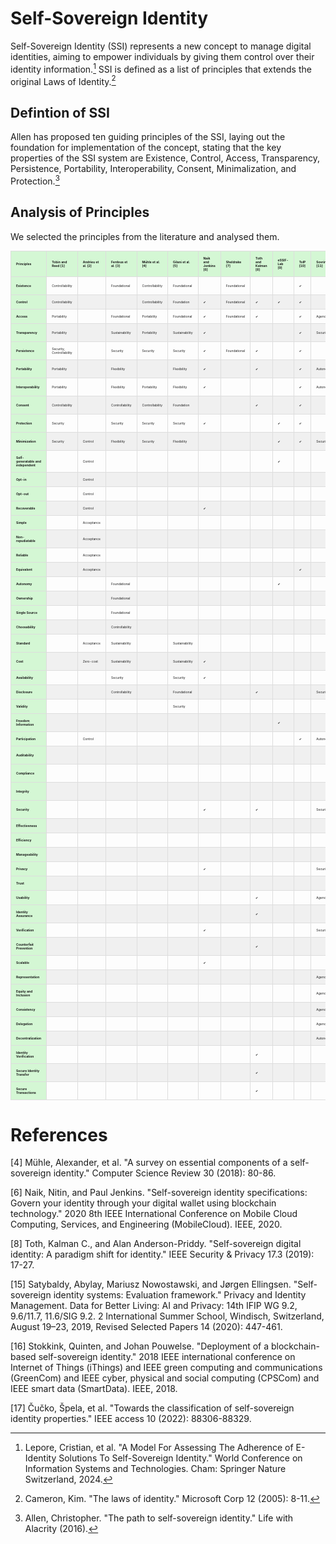 # Self-Sovereign Identity 

Self-Sovereign Identity (SSI) represents a new concept to manage digital identities, aiming to empower individuals by giving them control over their identity information.[^1] SSI is defined as a list of principles that extends the  original Laws of Identity.[^2]

## Defintion of SSI

Allen has proposed ten guiding principles of the SSI, laying out the foundation for implementation of the concept, stating that the key properties of the SSI system are Existence, Control, Access, Transparency, Persistence, Portability, Interoperability, Consent, Minimalization, and Protection.[^3]

## Analysis of Principles

We selected the principles from the literature and analysed them.

<!DOCTYPE html>
<html lang="en">
<head>
    <meta charset="UTF-8">
    <meta name="viewport" content="width=device-width, initial-scale=1.0">
    <title>Tabella SSI</title>
    <style>
        table {
            font-size: 5px;
            border-collapse: collapse;
            width: 100%;
            table-layout: fixed;
        }
        th, td {
            border: 1px solid #ddd;
            padding: 8px;
            text-align: center;
            text-align: left;
            width: 100px;
        }
        th {
            background-color: #d4f7d4;
            font-weight: bold;
        }
        td:first-child, th:first-child {
            position: sticky;
            left: 0;
            background-color: #d4f7d4; /* Verde chiaro per la prima colonna */
            z-index: 1; /* Porta la colonna sopra le altre celle */
        }
        tr:nth-child(even) td:not(:first-child) {
            background-color: #f0f0f0; /* Grigio chiaro */
        }
        tbody tr td:first-child {
            font-weight: bold;
        }
    </style>
</head>
<body>
    <table>
        <thead>
            <tr>
                <th>Principles</th>
                <th>Tobin and Reed [1]</a></th>
                <th>Andrieu et al. [2]</th>
                <th>Ferdous et al. [3]</th>
                <th>Mühle et al. [4]</th>
                <th>Gilani et al. [5]</th>
                <th>Naik and Jenkins [6]</th>
                <th>Sheldrake [7]</th>
                <th>Toth and Kalman [8]</th>
                <th>eSSIF-Lab [9]</th>
                <th>ToIP [10]</th>
                <th>Sovrin [11]</th>
                <th>BkThDVr [12]</th>
                <th>Glöckler et al. [13]</th>
                <th>Pava-Díaz et al. [14]</th>
                <th>Satybaldy et al. [15]</th>
                <th>Stokkink and Pouwelse [16]</th>
                <th>Čučko et al. [17]</th>
                <th>Allen [18]</th>
            </tr>
        </thead>
        <tbody>
            <tr>
                <td>Existence</td>
                <td>Controllability</td>
                <td></td>
                <td>Foundational</td>
                <td>Controllability</td>
                <td>Foundational</td>
                <td></td>
                <td>Foundational</td>
                <td></td>
                <td></td>
                <td>✔</td>
                <td></td>
                <td>Personal Data</td>
                <td></td>
                <td>Controllability</td>
                <td></td>
                <td>✔</td>
                <td>Controllability</td>
                <td>✔</td>
            </tr>
            <tr>
                <td>Control</td>
                <td>Controllability</td>
                <td></td>
                <td></td>
                <td>Controllability</td>
                <td>Foundation</td>
                <td>✔</td>
                <td>Foundational</td>
                <td>✔</td>
                <td>✔</td>
                <td>✔</td>
                <td></td>
                <td>Control</td>
                <td>User</td> 
                <td>Controllability</td>
                <td>✔</td>
                <td>✔</td>
                <td>Controllability</td>
                <td>✔</td>
            </tr>
            <tr>
                <td>Access</td>
                <td>Portability</td>
                <td></td>
                <td>Foundational</td>
                <td>Portability</td>
                <td>Foundational</td>
                <td>✔</td>
                <td>Foundational</td>
                <td>✔</td>
                <td></td>
                <td>✔</td>
                <td>Agency</td>
                <td>Control</td>
                <td></td>
                <td>Portability</td>
                <td></td>
                <td>✔</td>
                <td>Usability</td>
                <td>✔</td>
            </tr>
            <tr>
                <td>Transparency</td>
                <td>Portability</td>
                <td></td>
                <td>Sustainability</td>
                <td>Portability</td>
                <td>Sustainability</td>
                <td>✔</td>
                <td></td>
                <td></td>
                <td></td>
                <td>✔</td>
                <td>Security</td>
                <td>Usability</td>
                <td></td>
                <td>Portability</td>
                <td>✔</td>
                <td>✔</td>
                <td>Adoption Sustainability</td>
                <td>✔</td>
            </tr>
            <tr>
                <td>Persistence</td>
                <td>Security, Controllability</td>
                <td></td>
                <td>Security</td>
                <td>Security</td>
                <td>Security</td>
                <td>✔</td>
                <td>Foundational</td>
                <td>✔</td>
                <td></td>
                <td>✔</td>
                <td></td>
                <td>Personal Data</td>
                <td></td>
                <td>Security</td>
                <td>✔</td>
                <td>✔</td>
                <td>Adoption Sustainability</td>
                <td>✔</td>
            </tr>
            <tr>
                <td>Portability</td>
                <td>Portability</td>
                <td></td>
                <td>Flexibility</td>
                <td></td>
                <td>Flexibility</td>
                <td>✔</td>
                <td></td>
                <td>✔</td>
                <td></td>
                <td>✔</td>
                <td>Autonomy</td>
                <td>Personal Data</td>
                <td>Technology</td>
                <td>Portability</td>
                <td>✔</td>
                <td>✔</td>
                <td>Adoption Sustainability</td>
                <td>✔</td>
            </tr>
            <tr>
                <td>Interoperability</td>
                <td>Portability</td>
                <td></td>
                <td>Flexibility</td>
                <td>Portability</td>
                <td>Flexibility</td>
                <td>✔</td>
                <td></td>
                <td></td>
                <td></td>
                <td>✔</td>
                <td>Autonomy</td>
                <td>Usability</td>
                <td>Technology</td>
                <td>Portability</td>
                <td>✔</td>
                <td>✔</td>
                <td>Adoption Sustainability</td>
                <td>✔</td>
            </tr>
            <tr>
                <td>Consent</td>
                <td>Controllability</td>
                <td></td>
                <td>Controllability</td>
                <td>Controllability</td>
                <td>Foundation</td>
                <td></td>
                <td></td>
                <td>✔</td>
                <td></td>
                <td>✔</td>
                <td></td>
                <td>Personal Data</td>
                <td></td>
                <td>Controllability</td>
                <td>✔</td>
                <td>✔</td>
                <td>Privacy</td>
                <td>✔</td>
            </tr>
            <tr>
                <td>Protection</td>
                <td>Security</td>
                <td></td>
                <td>Security</td>
                <td>Security</td>
                <td>Security</td>
                <td>✔</td>
                <td></td>
                <td></td>
                <td>✔</td>
                <td>✔</td>
                <td></td>
                <td>Personal Data</td>
                <td></td>
                <td>Security</td>
                <td>✔</td>
                <td>✔</td>
                <td>Security</td>
                <td>✔</td>
            </tr>
            <tr>
                <td>Minimization</td>
                <td>Security</td>
                <td>Control</td>
                <td>Flexibility</td>
                <td>Security</td>
                <td>Flexibility</td>
                <td></td>
                <td></td>
                <td></td>
                <td>✔</td>
                <td>✔</td>
                <td>Security</td>
                <td>Personal Data</td>
                <td></td>
                <td>Security</td>
                <td></td>
                <td>✔</td>
                <td>Privacy</td>
                <td>✔</td>
            </tr>
            <tr>
                <td>Self-generatable and independent</td>
                <td></td>
                <td>Control</td>
                <td></td>
                <td></td>
                <td></td>
                <td></td>
                <td></td>
                <td></td>
                <td>✔</td>
                <td></td>
                <td></td>
                <td></td>
                <td></td>
                <td></td>
                <td></td>
                <td></td>
                <td></td>
                <td></td>
            </tr>
            <tr>
                <td>Opt-in</td>
                <td></td>
                <td>Control</td>
                <td></td>
                <td></td>
                <td></td>
                <td></td>
                <td></td>
                <td></td>
                <td></td>
                <td></td>
                <td></td>
                <td></td>
                <td></td>
                <td></td>
                <td></td>
                <td></td>
                <td></td>
                <td></td>
            </tr>
            <tr>
                <td>Opt-out</td>
                <td></td>
                <td>Control</td>
                <td></td>
                <td></td>
                <td></td>
                <td></td>
                <td></td>
                <td></td>
                <td></td>
                <td></td>
                <td></td>
                <td></td>
                <td></td>
                <td></td>
                <td></td>
                <td></td>
                <td></td>
                <td></td>
            </tr>
            <tr>
                <td>Recoverable</td>
                <td></td>
                <td>Control</td>
                <td></td>
                <td></td>
                <td></td>
                <td>✔</td>
                <td></td>
                <td></td>
                <td></td>
                <td></td>
                <td></td>
                <td></td>
                <td></td>
                <td></td>
                <td></td>
                <td></td>
                <td>Usability</td>
                <td></td>
            </tr>
            <tr>
                <td>Simple</td>
                <td></td>
                <td>Acceptance</td>
                <td></td>
                <td></td>
                <td></td>
                <td></td>
                <td></td>
                <td></td>
                <td></td>
                <td></td>
                <td></td>
                <td></td>
                <td>User</td>
                <td></td>
                <td></td>
                <td></td>
                <td></td>
                <td></td>
            </tr>
            <tr>
                <td>Non-repudiatable</td>
                <td></td>
                <td>Acceptance</td>
                <td></td>
                <td></td>
                <td></td>
                <td></td>
                <td></td>
                <td></td>
                <td></td>
                <td></td>
                <td></td>
                <td></td>
                <td></td>
                <td></td>
                <td></td>
                <td></td>
                <td></td>
                <td></td>
            </tr>
            <tr>
                <td>Reliable</td>
                <td></td>
                <td>Acceptance</td>
                <td></td>
                <td></td>
                <td></td>
                <td></td>
                <td></td>
                <td></td>
                <td></td>
                <td></td>
                <td></td>
                <td></td>
                <td></td>
                <td></td>
                <td></td>
                <td></td>
                <td></td>
                <td></td>
            </tr>
            <tr>
                <td>Equivalent</td>
                <td></td>
                <td>Acceptance</td>
                <td></td>
                <td></td>
                <td></td>
                <td></td>
                <td></td>
                <td></td>
                <td></td>
                <td>✔</td>
                <td></td>
                <td></td>
                <td></td>
                <td></td>
                <td></td>
                <td></td>
                <td></td>
                <td></td>
            </tr>
            <tr>
                <td>Autonomy</td>
                <td></td>
                <td></td>
                <td>Foundational</td>
                <td></td>
                <td></td>
                <td></td>
                <td></td>
                <td></td>
                <td>✔</td>
                <td></td>
                <td></td>
                <td></td>
                <td>Operability</td>
                <td></td>
                <td></td>
                <td></td>
                <td>Controllability</td>
                <td></td>
            </tr>
            <tr>
                <td>Ownership</td>
                <td></td>
                <td></td>
                <td>Foundational</td>
                <td></td>
                <td></td>
                <td></td>
                <td></td>
                <td></td>
                <td></td>
                <td></td>
                <td></td>
                <td></td>
                <td></td>
                <td></td>
                <td></td>
                <td></td>
                <td>Controllability</td>
                <td></td>
            </tr>
            <tr>
                <td>Single Source</td>
                <td></td>
                <td></td>
                <td>Foundational</td>
                <td></td>
                <td></td>
                <td></td>
                <td></td>
                <td></td>
                <td></td>
                <td></td>
                <td></td>
                <td></td>
                <td></td>
                <td></td>
                <td></td>
                <td></td>
                <td>Privacy</td>
                <td></td>
            </tr>
            <tr>
                <td>Choosability</td>
                <td></td>
                <td></td>
                <td>Controllability</td>
                <td></td>
                <td></td>
                <td></td>
                <td></td>
                <td></td>
                <td></td>
                <td></td>
                <td></td>
                <td></td>
                <td></td>
                <td></td>
                <td></td>
                <td></td>
                <td></td>
                <td></td>
            </tr>
            <tr>
                <td>Standard</td>
                <td></td>
                <td>Acceptance</td>
                <td>Sustainability</td>
                <td></td>
                <td>Sustainability</td>
                <td></td>
                <td></td>
                <td></td>
                <td></td>
                <td></td>
                <td></td>
                <td></td>
                <td>Technology</td>
                <td></td>
                <td></td>
                <td></td>
                <td>Adoption Sustainability</td>
                <td></td>
            </tr>
            <tr>
                <td>Cost</td>
                <td></td>
                <td>Zero-cost</td>
                <td>Sustainability</td>
                <td></td>
                <td>Sustainability</td>
                <td>✔</td>
                <td></td>
                <td></td>
                <td></td>
                <td></td>
                <td></td>
                <td></td>
                <td>Operability</td>
                <td></td>
                <td></td>
                <td></td>
                <td>Adoption Sustainability</td>
                <td></td>
            </tr>
            <tr>
                <td>Availability</td>
                <td></td>
                <td></td>
                <td>Security</td>
                <td></td>
                <td>Security</td>
                <td>✔</td>
                <td></td>
                <td></td>
                <td></td>
                <td></td>
                <td></td>
                <td></td>
                <td>Operability</td>
                <td></td>
                <td></td>
                <td></td>
                <td></td>
                <td></td>
            </tr>
            <tr>
                <td>Disclosure</td>
                <td></td>
                <td></td>
                <td>Controllability</td>
                <td></td>
                <td>Foundational</td>
                <td></td>
                <td></td>
                <td>✔</td>
                <td></td>
                <td></td>
                <td>Security</td>
                <td></td>
                <td></td>
                <td></td>
                <td></td>
                <td></td>
                <td>Privacy</td>
                <td></td>
            </tr>
            <tr>
                <td>Validity</td>
                <td></td>
                <td></td>
                <td></td>
                <td></td>
                <td>Security</td>
                <td></td>
                <td></td>
                <td></td>
                <td></td>
                <td></td>
                <td></td>
                <td></td>
                <td></td>
                <td></td>
                <td></td>
                <td></td>
                <td></td>
                <td></td>
            </tr>
            <tr>
                <td>Freedom Information</td>
                <td></td>
                <td></td>
                <td></td>
                <td></td>
                <td></td>
                <td></td>
                <td></td>
                <td></td>
                <td>✔</td>
                <td></td>
                <td></td>
                <td></td>
                <td></td>
                <td></td>
                <td></td>
                <td></td>
                <td></td>
                <td></td>
            </tr>
            <tr>
                <td>Participation</td>
                <td></td>
                <td>Control</td>
                <td></td>
                <td></td>
                <td></td>
                <td></td>
                <td></td>
                <td></td>
                <td></td>
                <td>✔</td>
                <td>Autonomy</td>
                <td></td>
                <td></td>
                <td></td>
                <td></td>
                <td></td>
                <td></td>
                <td></td>
            </tr>
            <tr>
                <td>Auditability</td>
                <td></td>
                <td></td>
                <td></td>
                <td></td>
                <td></td>
                <td></td>
                <td></td>
                <td></td>
                <td></td>
                <td></td>
                <td></td>
                <td></td>
                <td>Security<br>Compliance</td>
                <td></td>
                <td></td>
                <td></td>
                <td></td>
                <td></td>
            </tr>
            <tr>
                <td>Compliance</td>
                <td></td>
                <td></td>
                <td></td>
                <td></td>
                <td></td>
                <td></td>
                <td></td>
                <td></td>
                <td></td>
                <td></td>
                <td></td>
                <td></td>
                <td>Security<br>Compliance</td>
                <td></td>
                <td></td>
                <td></td>
                <td>Adoption Sustainability</td>
                <td></td>
            </tr>
            <tr>
                <td>Integrity</td>
                <td></td>
                <td></td>
                <td></td>
                <td></td>
                <td></td>
                <td></td>
                <td></td>
                <td></td>
                <td></td>
                <td></td>
                <td></td>
                <td></td>
                <td>Security<br>Compliance</td>
                <td></td>
                <td></td>
                <td></td>
                <td></td>
                <td></td>
            </tr>
            <tr>
                <td>Security</td>
                <td></td>
                <td></td>
                <td></td>
                <td></td>
                <td></td>
                <td>✔</td>
                <td></td>
                <td>✔</td>
                <td></td>
                <td></td>
                <td>Security</td>
                <td></td>
                <td>Security<br>Compliance</td>
                <td></td>
                <td></td>
                <td></td>
                <td>Secrurity</td>
                <td></td>
            </tr>
            <tr>
                <td>Effectiveness</td>
                <td></td>
                <td></td>
                <td></td>
                <td></td>
                <td></td>
                <td></td>
                <td></td>
                <td></td>
                <td></td>
                <td></td>
                <td></td>
                <td></td>
                <td>Operability</td>
                <td></td>
                <td></td>
                <td></td>
                <td></td>
                <td></td>
            </tr>
            <tr>
                <td>Efficiency</td>
                <td></td>
                <td></td>
                <td></td>
                <td></td>
                <td></td>
                <td></td>
                <td></td>
                <td></td>
                <td></td>
                <td></td>
                <td></td>
                <td></td>
                <td>Operability</td>
                <td></td>
                <td></td>
                <td></td>
                <td></td>
                <td></td>
            </tr>
            <tr>
                <td>Manageability</td>
                <td></td>
                <td></td>
                <td></td>
                <td></td>
                <td></td>
                <td></td>
                <td></td>
                <td></td>
                <td></td>
                <td></td>
                <td></td>
                <td></td>
                <td>Operability</td>
                <td></td>
                <td></td>
                <td></td>
                <td></td>
                <td></td>
            </tr>
            <tr>
                <td>Privacy</td>
                <td></td>
                <td></td>
                <td></td>
                <td></td>
                <td></td>
                <td>✔</td>
                <td></td>
                <td></td>
                <td></td>
                <td></td>
                <td>Security</td>
                <td></td>
                <td>User</td>
                <td></td>
                <td>✔</td>
                <td></td>
                <td>Privacy</td>
                <td></td>
            </tr>
            <tr>
                <td>Trust</td>
                <td></td>
                <td></td>
                <td></td>
                <td></td>
                <td></td>
                <td></td>
                <td></td>
                <td></td>
                <td></td>
                <td></td>
                <td></td>
                <td></td>
                <td>User</td>
                <td></td>
                <td>✔</td>
                <td></td>
                <td></td>
                <td></td>
            </tr>
            <tr>
                <td>Usability</td>
                <td></td>
                <td></td>
                <td></td>
                <td></td>
                <td></td>
                <td></td>
                <td></td>
                <td>✔</td>
                <td></td>
                <td></td>
                <td>Agency</td>
                <td></td>
                <td></td>
                <td></td>
                <td>✔</td>
                <td></td>
                <td></td>
                <td></td>
            </tr>
            <tr>
                <td>Identity Assurance</td>
                <td></td>
                <td></td>
                <td></td>
                <td></td>
                <td></td>
                <td></td>
                <td></td>
                <td>✔</td>
                <td></td>
                <td></td>
                <td></td>
                <td></td>
                <td></td>
                <td></td>
                <td></td>
                <td></td>
                <td></td>
                <td></td>
            </tr>
            <tr>
                <td>Verification</td>
                <td></td>
                <td></td>
                <td></td>
                <td></td>
                <td></td>
                <td>✔</td>
                <td></td>
                <td></td>
                <td></td>
                <td></td>
                <td>Security</td>
                <td></td>
                <td></td>
                <td></td>
                <td></td>
                <td>✔</td>
                <td>Security</td>
                <td></td>
            </tr>
            <tr>
                <td>Counterfait Prevention</td>
                <td></td>
                <td></td>
                <td></td>
                <td></td>
                <td></td>
                <td></td>
                <td></td>
                <td>✔</td>
                <td></td>
                <td></td>
                <td></td>
                <td></td>
                <td></td>
                <td></td>
                <td></td>
                <td></td>
                <td></td>
                <td></td>
            </tr>
            <tr>
                <td>Scalable</td>
                <td></td>
                <td></td>
                <td></td>
                <td></td>
                <td></td>
                <td>✔</td>
                <td></td>
                <td></td>
                <td></td>
                <td></td>
                <td></td>
                <td></td>
                <td>Operability</td>
                <td></td>
                <td>✔</td>
                <td></td>
                <td></td>
                <td></td>
            </tr>
            <tr>
                <td>Representation</td>
                <td></td>
                <td></td>
                <td></td>
                <td></td>
                <td></td>
                <td></td>
                <td></td>
                <td></td>
                <td></td>
                <td></td>
                <td>Agency</td>
                <td></td>
                <td></td>
                <td></td>
                <td></td>
                <td></td>
                <td></td>
                <td></td>
            </tr>
            <tr>
                <td>Equity and Inclusion</td>
                <td></td>
                <td></td>
                <td></td>
                <td></td>
                <td></td>
                <td></td>
                <td></td>
                <td></td>
                <td></td>
                <td></td>
                <td>Agency</td>
                <td></td>
                <td></td>
                <td></td>
                <td></td>
                <td></td>
                <td></td>
                <td></td>
            </tr>
            <tr>
                <td>Consistency</td>
                <td></td>
                <td></td>
                <td></td>
                <td></td>
                <td></td>
                <td></td>
                <td></td>
                <td></td>
                <td></td>
                <td></td>
                <td>Agency</td>
                <td></td>
                <td></td>
                <td></td>
                <td></td>
                <td></td>
                <td></td>
                <td></td>
            </tr>
            <tr>
                <td>Delegation</td>
                <td></td>
                <td></td>
                <td></td>
                <td></td>
                <td></td>
                <td></td>
                <td></td>
                <td></td>
                <td></td>
                <td></td>
                <td>Agency</td>
                <td></td>
                <td></td>
                <td></td>
                <td></td>
                <td></td>
                <td></td>
                <td></td>
            </tr>
            <tr>
                <td>Decentralization</td>
                <td></td>
                <td></td>
                <td></td>
                <td></td>
                <td></td>
                <td></td>
                <td></td>
                <td></td>
                <td></td>
                <td></td>
                <td>Autonomy</td>
                <td></td>
                <td></td>
                <td></td>
                <td></td>
                <td></td>
                <td></td>
                <td></td>
            </tr>
            <tr>
                <td>Identity Verification</td>
                <td></td>
                <td></td>
                <td></td>
                <td></td>
                <td></td>
                <td></td>
                <td></td>
                <td>✔</td>
                <td></td>
                <td></td>
                <td></td>
                <td></td>
                <td></td>
                <td></td>
                <td></td>
                <td></td>
                <td></td>
                <td></td>
            </tr>
            <tr>
                <td>Secure Identity Transfer</td>
                <td></td>
                <td></td>
                <td></td>
                <td></td>
                <td></td>
                <td></td>
                <td></td>
                <td>✔</td>
                <td></td>
                <td></td>
                <td></td>
                <td></td>
                <td></td>
                <td></td>
                <td></td>
                <td></td>
                <td></td>
                <td></td>
            </tr>
            <tr>
                <td>Secure Transactions</td>
                <td></td>
                <td></td>
                <td></td>
                <td></td>
                <td></td>
                <td></td>
                <td></td>
                <td>✔</td>
                <td></td>
                <td></td>
                <td></td>
                <td></td>
                <td></td>
                <td></td>
                <td></td>
                <td></td>
                <td></td>
                <td></td>
            </tr>
        </tbody>
    </table>
</body>
</html>

# References

[^1]: Lepore, Cristian, et al. "A Model For Assessing The Adherence of E-Identity Solutions To Self-Sovereign Identity." World Conference on Information Systems and Technologies. Cham: Springer Nature Switzerland, 2024.

[^2]: Cameron, Kim. "The laws of identity." Microsoft Corp 12 (2005): 8-11.

[^3]: Allen, Christopher. "The path to self-sovereign identity." Life with Alacrity (2016).

[4] Mühle, Alexander, et al. "A survey on essential components of a self-sovereign identity." Computer Science Review 30 (2018): 80-86.

[6] Naik, Nitin, and Paul Jenkins. "Self-sovereign identity specifications: Govern your identity through your digital wallet using blockchain technology." 2020 8th IEEE International Conference on Mobile Cloud Computing, Services, and Engineering (MobileCloud). IEEE, 2020.

[8] Toth, Kalman C., and Alan Anderson-Priddy. "Self-sovereign digital identity: A paradigm shift for identity." IEEE Security & Privacy 17.3 (2019): 17-27.

[15] Satybaldy, Abylay, Mariusz Nowostawski, and Jørgen Ellingsen. "Self-sovereign identity systems: Evaluation framework." Privacy and Identity Management. Data for Better Living: AI and Privacy: 14th IFIP WG 9.2, 9.6/11.7, 11.6/SIG 9.2. 2 International Summer School, Windisch, Switzerland, August 19–23, 2019, Revised Selected Papers 14 (2020): 447-461.

[16] Stokkink, Quinten, and Johan Pouwelse. "Deployment of a blockchain-based self-sovereign identity." 2018 IEEE international conference on Internet of Things (iThings) and IEEE green computing and communications (GreenCom) and IEEE cyber, physical and social computing (CPSCom) and IEEE smart data (SmartData). IEEE, 2018.

[17] Čučko, Špela, et al. "Towards the classification of self-sovereign identity properties." IEEE access 10 (2022): 88306-88329.
